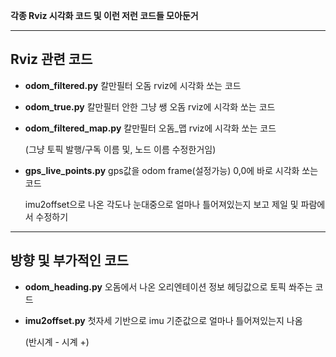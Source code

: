 **각종 Rviz 시각화 코드 및 이런 저런 코드들 모아둔거**

---------------------
**Rviz 관련 코드**
---------------------
  - **odom_filtered.py**
    칼만필터 오돔 rviz에 시각화 쏘는 코드
  
  - **odom_true.py**
    칼만필터 안한 그냥 쌩 오돔 rviz에 시각화 쏘는 코드
  
  - **odom_filtered_map.py**
    칼만필터 오돔_맵 rviz에 시각화 쏘는 코드

    (그냥 토픽 발행/구독 이름 및, 노드 이름 수정한거임)
  
  - **gps_live_points.py**
    gps값을 odom frame(설정가능) 0,0에 바로 시각화 쏘는 코드
    
    imu2offset으로 나온 각도나 눈대중으로 얼마나 틀어져있는지 보고 제일 및 파람에서 수정하기 

---------------------
**방향 및 부가적인 코드**
---------------------
  - **odom_heading.py**
    오돔에서 나온 오리엔테이션 정보 헤딩값으로 토픽 쏴주는 코드
  
  - **imu2offset.py**
    첫자세 기반으로 imu 기준값으로 얼마나 틀어져있는지 나옴
    
    (반시계 - 시계 +)
